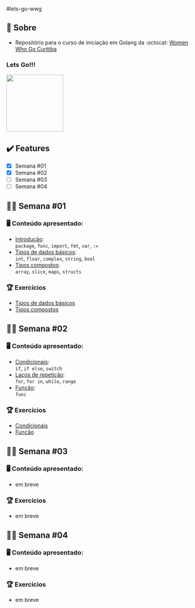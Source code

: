 #lets-go-wwg

## :love_you_gesture: Sobre

- Repositório para o curso de iniciação em Golang da :octocat: [Women Who Go Curitiba](https://github.com/womenwhogocwb)


<h3>Lets <strong>Go!!!</strong></h3>

<img src="https://revista.devall.com.br/wp-content/uploads/2018/09/gopher-adventure.png" height="150" widtg="150">

## :heavy_check_mark: Features

- [x] Semana #01
- [x] Semana #02
- [ ] Semana #03
- [ ] Semana #04

## :woman_technologist: Semana #01

### :desktop_computer: Conteúdo apresentado:
- [Introdução](https://github.com/rayanepimentel/lets-go-wwg/blob/main/notes/semana01/1.1intro.md):<br>
`package`, `func`, `import`, `fmt`, `var`, `:=`
- [Tipos de dados básicos](https://github.com/rayanepimentel/lets-go-wwg/blob/main/notes/semana01/1.2tiposDeDados.md):<br>
`int`, `floar`, `complex`, `string`, `bool`
- [Tipos compostos](https://github.com/rayanepimentel/lets-go-wwg/blob/main/notes/semana01/1.3tiposCompostos.md):<br>
`array`, `slice`, `maps`, `structs`


### :trophy: Exercícios
- [Tipos de dados básicos](https://github.com/rayanepimentel/lets-go-wwg/tree/main/semana01/exercicios/tiposDeDados)
- [Tipos compostos](https://github.com/rayanepimentel/lets-go-wwg/tree/main/semana01/exercicios/tiposCompostos)

## :woman_technologist: Semana #02

### :desktop_computer: Conteúdo apresentado:
- [Condicionais](https://github.com/rayanepimentel/lets-go-wwg/blob/main/notes/semana02/2.1condicionais.md):<br>
`if`, `if else`, `switch`
- [Laços de repetição](https://github.com/rayanepimentel/lets-go-wwg/blob/main/notes/semana02/2.2lacosDeRepeticao.md):<br>
`for`, `for in`, `while`, `range`
- [Função](https://github.com/rayanepimentel/lets-go-wwg/blob/main/notes/semana02/2.3funcao.md):<br>
`func`
 
### :trophy: Exercícios
- [Condicionais](https://github.com/rayanepimentel/lets-go-wwg/tree/main/semana02/Exercicios/condicionais)
- [Função](https://github.com/rayanepimentel/lets-go-wwg/tree/main/semana02/Exercicios/funcoes)

## :woman_technologist: Semana #03

### :desktop_computer: Conteúdo apresentado:
- em breve
 
### :trophy: Exercícios
- em breve

## :woman_technologist: Semana #04

### :desktop_computer: Conteúdo apresentado:
- em breve
 
### :trophy: Exercícios
- em breve
